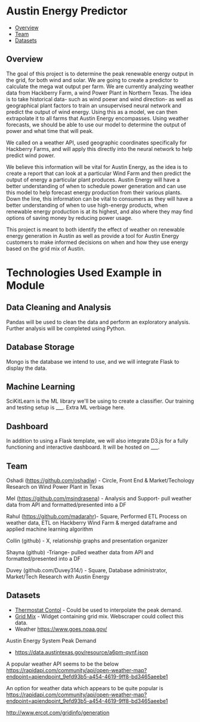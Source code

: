 # Austin Energy Predictor

* [Overview](#overview)
* [Team](#team)
* [Datasets](#datasets)

## Overview

The goal of this project is to determine the peak renewable energy output in the grid, for both wind and solar. We are  going to create a predictor to calculate the mega wat output per farm. We are currently analyzing weather data from Hackberry Farm, a wind Power Plant in Northern Texas. The idea is to take historical data- such as wind poewr and wind direction- as well as geographical plant factors to train an unsupervised neural network and predict the output of wind energy. Using this as a model, we can then extrapolate it to all farms that Austin Energy encompasses. Using weather forecasts, we should be able to use our model to determine the output of power and what time that will peak.

We called on a weather API, used geographic coordinates specifically for Hackberry Farms, and will apply this directly into the neural network to help predict wind power.  

We believe this information will be vital for Austin Energy, as the idea is to create a report that can look at a particular Wind Farm and then predict the output of energy a particular plant produces. Austin Energy will have a better understanding of when to schedule power generation and can use this model to help forecast energy production from their various plants.  Down the line, this information can be vital to consumers as they will have a better understanding of when to use high-energy products, when renewable energy production is at its highest, and also where they may find options of saving money by reducing power usage. 

This project is meant to both identify the effect of weather on renewable energy generation in Austin as well as provide a tool for Austin Energy customers to make informed decisions on when and how they use energy based on the grid mix of Austin.


# Technologies Used Example in Module
## Data Cleaning and Analysis
Pandas will be used to clean the data and perform an exploratory analysis. Further analysis will be completed using Python.

## Database Storage
Mongo is the database we intend to use, and we will integrate Flask to display the data.

## Machine Learning
SciKitLearn is the ML library we'll be using to create a classifier. Our training and testing setup is ___. Extra ML verbiage here.

## Dashboard
In addition to using a Flask template, we will also integrate D3.js for a fully functioning and interactive dashboard. It will be hosted on ___. 


## Team

Oshadi (https://github.com/oshadiw) - Circle, Front End & Market/Techology Research on Wind Power Plant in Texas

Mel (https://github.com/msindrasena) - Analysis and Support- pull weather data from API and formatted/presented into a DF

Rahul (https://github.com/madarahr)- Square, Performed ETL Process on weather data, ETL on Hackberry Wind Farm & merged dataframe and applied machine learning algorithm

Collin (github) - X, relationship graphs and presentation organizer

Shayna (github) -Triange- pulled weather data from API and formatted/presented into a DF

Duvey (github.com/Duvey314/) - Square, Database administrator, Market/Tech Research with Austin Energy

## Datasets
* [Thermostat Contol](https://data.austintexas.gov/Utilities-and-City-Services/Power-Partner-Thermostat-Program/7jgb-hbdr) - Could be used to interpolate the peak demand.
* [Grid Mix](https://austinenergy.com/ae/about/environment/renewable-power-generation) - Widget containing grid mix. Webscraper could collect this data.
* Weather https://www.goes.noaa.gov/

Austin Energy System Peak Demand
* https://data.austintexas.gov/resource/a6pm-qynf.json


A popular weather API seems to be the below
https://rapidapi.com/community/api/open-weather-map?endpoint=apiendpoint_9efd93b5-a454-4619-9ff8-bd3465aeebe1

An option for weather data which appears to be quite popular is
https://rapidapi.com/community/api/open-weather-map?endpoint=apiendpoint_9efd93b5-a454-4619-9ff8-bd3465aeebe1



http://www.ercot.com/gridinfo/generation

